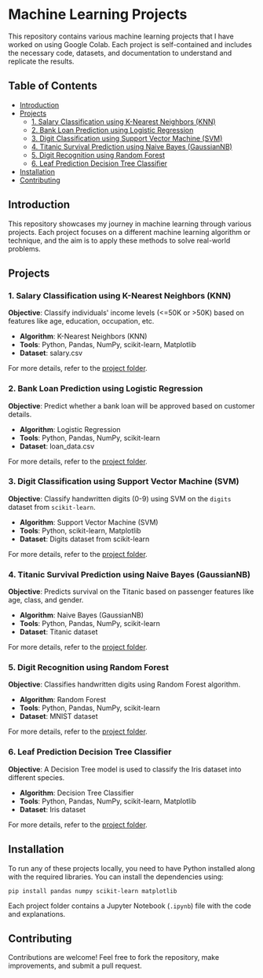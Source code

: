 <h1>Machine Learning Projects</h1>

<p>This repository contains various machine learning projects that I have worked on using Google Colab. Each project is self-contained and includes the necessary code, datasets, and documentation to understand and replicate the results.</p>

<h2>Table of Contents</h2>
<ul>
    <li><a href="#introduction">Introduction</a></li>
    <li><a href="#projects">Projects</a>
        <ul>
            <li><a href="#1-salary-classification-using-k-nearest-neighbors-knn">1. Salary Classification using K-Nearest Neighbors (KNN)</a></li>
            <li><a href="#2-bank-loan-prediction-using-logistic-regression">2. Bank Loan Prediction using Logistic Regression</a></li>
           <li> <a href=#3-digit-classification-using-Support-Vector-Machine-svm> 3. Digit Classification using Support Vector Machine (SVM)</a></li>
            <li> <a href=#4-titanic-survival-prediction-usinf-naive-bayes-gaussianNM> 4. Titanic Survival Prediction using Naive Bayes (GaussianNB) </a></li>
            <li> <a href=#5-Digit-Recognition-using-Random-Forest> 5. Digit Recognition using Random Forest </a></li>
            <li> <a href=#6-Leaf-Prediction-Decision-Tree-Classifier>6. Leaf Prediction Decision Tree Classifier</a></li>
        </ul>
    </li>
    <li><a href="#installation">Installation</a></li>
    <li><a href="#contributing">Contributing</a></li>
</ul>

<h2 id="introduction">Introduction</h2>
<p>This repository showcases my journey in machine learning through various projects. Each project focuses on a different machine learning algorithm or technique, and the aim is to apply these methods to solve real-world problems.</p>

<h2 id="projects">Projects</h2>

<h3 id="1-salary-classification-using-knn">1. Salary Classification using K-Nearest Neighbors (KNN)</h3>
<p><strong>Objective</strong>: Classify individuals' income levels (<=50K or >50K) based on features like age, education, occupation, etc.</p>
<ul>
    <li><strong>Algorithm</strong>: K-Nearest Neighbors (KNN)</li>
    <li><strong>Tools</strong>: Python, Pandas, NumPy, scikit-learn, Matplotlib</li>
    <li><strong>Dataset</strong>: salary.csv</li>   
</ul>
<p>For more details, refer to the <a href="https://github.com/hellopavi/machine_learning_projects/tree/main/salary_estimation">project folder</a>.</p>

<h3 id="2-bank-loan-prediction-using-logistic-regression">2. Bank Loan Prediction using Logistic Regression</h3>
<p><strong>Objective</strong>: Predict whether a bank loan will be approved based on customer details.</p>
<ul>
    <li><strong>Algorithm</strong>: Logistic Regression</li>
    <li><strong>Tools</strong>: Python, Pandas, NumPy, scikit-learn</li>
    <li><strong>Dataset</strong>: loan_data.csv</li>    
</ul>
<p>For more details, refer to the <a href="https://github.com/hellopavi/machine_learning_projects/tree/main/bank_loan_prediction">project folder</a>.</p>


<h3 id="3-digit-classification-using-support-vector-machine-svm">3. Digit Classification using Support Vector Machine (SVM)</h3>
<p><strong>Objective</strong>: Classify handwritten digits (0-9) using SVM on the <code>digits</code> dataset from <code>scikit-learn</code>.</p>
<ul>
    <li><strong>Algorithm</strong>: Support Vector Machine (SVM)</li>
    <li><strong>Tools</strong>: Python, scikit-learn, Matplotlib</li>
    <li><strong>Dataset</strong>: Digits dataset from scikit-learn</li>    
</ul>
<p>For more details, refer to the <a href="https://github.com/hellopavi/machine_learning_projects/tree/main/digit_classify_svm">project folder</a>.</p>

<h3 id="4-titanic-survival-prediction-usinf-naive-bayes-gaussianNM">4. Titanic Survival Prediction using Naive Bayes (GaussianNB)</h3>
<p><strong>Objective</strong>: Predicts survival on the Titanic based on passenger features like age, class, and gender.</p>
<ul>
    <li><strong>Algorithm</strong>: Naive Bayes (GaussianNB)</li>
    <li><strong>Tools</strong>: Python, Pandas, NumPy, scikit-learn</li>
    <li><strong>Dataset</strong>: Titanic dataset</li>    
</ul>
<p>For more details, refer to the <a href="https://github.com/hellopavi/machine_learning_projects/tree/main/survival_prediction">project folder</a>.</p>

<h3 id="5-Digit-Recognition-using-Random-Forest">5. Digit Recognition using Random Forest</h3>
<p><strong>Objective</strong>: Classifies handwritten digits using Random Forest algorithm.</p>
<ul>
    <li><strong>Algorithm</strong>: Random Forest</li>
    <li><strong>Tools</strong>: Python, Pandas, NumPy, scikit-learn</li>
    <li><strong>Dataset</strong>:  MNIST dataset</li>    
</ul>
<p>For more details, refer to the <a href="https://github.com/hellopavi/machine_learning_projects/tree/main/digit_recognition">project folder</a>.</p>

<h3 id="6-Leaf-Prediction-Decision-Tree-Classifier">6. Leaf Prediction Decision Tree Classifier</h3>
<p><strong>Objective</strong>:  A Decision Tree model is used to classify the Iris dataset into different species.</p>
<ul>
    <li><strong>Algorithm</strong>: Decision Tree Classifier</li>
    <li><strong>Tools</strong>: Python, Pandas, NumPy, scikit-learn,  Matplotlib</li>
    <li><strong>Dataset</strong>: Iris dataset</li>    
</ul>
<p>For more details, refer to the <a href="https://github.com/hellopavi/machine_learning_projects/tree/main/leaf_classification">project folder</a>.</p>


<h2 id="installation">Installation</h2>
<p>To run any of these projects locally, you need to have Python installed along with the required libraries. You can install the dependencies using:</p>

<pre><code>pip install pandas numpy scikit-learn matplotlib</code></pre>

<p>Each project folder contains a Jupyter Notebook (<code>.ipynb</code>) file with the code and explanations.</p>


<h2 id="contributing">Contributing</h2>
<p>Contributions are welcome! Feel free to fork the repository, make improvements, and submit a pull request.</p>

